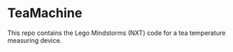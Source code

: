# TeaMachine
This repo contains the Lego Mindstorms (NXT) code for a tea temperature measuring device.
